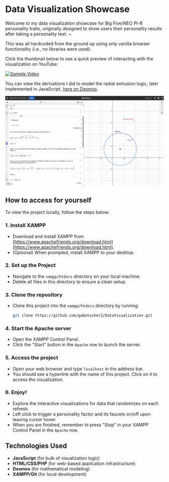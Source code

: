﻿# Data Visualization Showcase

Welcome to my data visualization showcase for Big Five/NEO PI-R personality traits, originally designed to show users their personality results after taking a personality test. ~

This was all hardcoded from the ground up using only vanilla browser functionality (i.e., no libraries were used).

Click the thumbnail below to see a quick preview of interacting with the visualization on YouTube:

[![Sample Video](https://img.youtube.com/vi/xWzYo05ajMA/maxresdefault.jpg)](https://www.youtube.com/watch?v=xWzYo05ajMA)

You can view the derivations I did to model the radial extrusion logic, later implemented in JavaScript, [here on Desmos](https://www.desmos.com/calculator/qxulnwzrwc).

<img src="Images/modelingSnapshot.png" width="800" />

## How to access for yourself

To view the project locally, follow the steps below:

### 1. **Install XAMPP**
   - Download and install XAMPP from [https://www.apachefriends.org/download.html](https://www.apachefriends.org/download.html).
   - (Optional) When prompted, install XAMPP to your desktop.

### 2. **Set up the Project**
   - Navigate to the `xampp/htdocs` directory on your local machine.
   - Delete all files in this directory to ensure a clean setup.

### 3. **Clone the repository**
   - Clone this project into the `xampp/htdocs` directory by running:
     ```bash
     git clone https://github.com/gabetucker2/DataVisualization.git
     ```

### 4. **Start the Apache server**
   - Open the XAMPP Control Panel.
   - Click the "Start" button in the `Apache` row to launch the server.

### 5. **Access the project**
   - Open your web browser and type `localhost` in the address bar.
   - You should see a hyperlink with the name of this project. Click on it to access the visualization.

### 6. **Enjoy!**
   - Explore the interactive visualizations for data that randomizes on each refresh.
   - Left click to trigger a personality factor and its faucets on/off upon leaving cursor hover.
   - When you are finished, remember to press "Stop" in your XAMPP Control Panel in the `Apache` row.

## Technologies Used

- **JavaScript** (for bulk of visualization logic)
- **HTML/CSS/PHP** (for web-based application infrastructure)
- **Desmos** (for mathematical modeling)
- **XAMPP/Git** (for local development)
